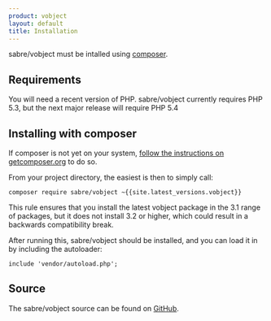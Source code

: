 ```yaml
---
product: vobject
layout: default
title: Installation
---
```


sabre/vobject must be intalled using [composer][1].

Requirements
------------

You will need a recent version of PHP. sabre/vobject currently requires
PHP 5.3, but the next major release will require PHP 5.4

Installing with composer
------------------------

If composer is not yet on your system, [follow the instructions on getcomposer.org][2]
to do so.

From your project directory, the easiest is then to simply call:

    composer require sabre/vobject ~{{site.latest_versions.vobject}}

This rule ensures that you install the latest vobject package in the 3.1 range
of packages, but it does not install 3.2 or higher, which could result in a
backwards compatibility break.

After running this, sabre/vobject should be installed, and you can load it in
by including the autoloader:

    include 'vendor/autoload.php';

Source
------

The sabre/vobject source can be found on [GitHub][3].

[1]: http://getcomposer.org/
[2]: https://getcomposer.org/doc/00-intro.md#installation-nix
[3]: https://github.com/fruux/sabre-vobject
